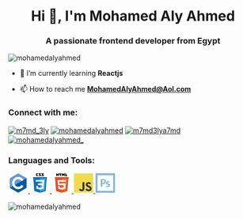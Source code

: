 <h1 align="center">Hi 👋, I'm Mohamed Aly Ahmed</h1>
<h3 align="center">A passionate frontend developer from Egypt</h3>

<p align="left"> <img src="https://komarev.com/ghpvc/?username=mohamedalyahmed&label=Profile%20views&color=0e75b6&style=flat" alt="mohamedalyahmed" /> </p>

- 🌱 I’m currently learning **Reactjs**

- 📫 How to reach me **MohamedAlyAhmed@Aol.com**

<h3 align="left">Connect with me:</h3>
<p align="left">
<a href="https://twitter.com/m7md_3ly" target="blank"><img align="center" src="https://raw.githubusercontent.com/rahuldkjain/github-profile-readme-generator/master/src/images/icons/Social/twitter.svg" alt="m7md_3ly" height="30" width="40" /></a>
<a href="https://linkedin.com/in/mohamedalyahmed" target="blank"><img align="center" src="https://raw.githubusercontent.com/rahuldkjain/github-profile-readme-generator/master/src/images/icons/Social/linked-in-alt.svg" alt="mohamedalyahmed" height="30" width="40" /></a>
<a href="https://fb.com/m7md3lya7md" target="blank"><img align="center" src="https://raw.githubusercontent.com/rahuldkjain/github-profile-readme-generator/master/src/images/icons/Social/facebook.svg" alt="m7md3lya7md" height="30" width="40" /></a>
<a href="https://instagram.com/mohamedalyahmed_" target="blank"><img align="center" src="https://raw.githubusercontent.com/rahuldkjain/github-profile-readme-generator/master/src/images/icons/Social/instagram.svg" alt="mohamedalyahmed_" height="30" width="40" /></a>
</p>

<h3 align="left">Languages and Tools:</h3>
<p align="left"> <a href="https://www.cprogramming.com/" target="_blank" rel="noreferrer"> <img src="https://raw.githubusercontent.com/devicons/devicon/master/icons/c/c-original.svg" alt="c" width="40" height="40"/> </a> <a href="https://www.w3schools.com/css/" target="_blank" rel="noreferrer"> <img src="https://raw.githubusercontent.com/devicons/devicon/master/icons/css3/css3-original-wordmark.svg" alt="css3" width="40" height="40"/> </a> <a href="https://www.w3.org/html/" target="_blank" rel="noreferrer"> <img src="https://raw.githubusercontent.com/devicons/devicon/master/icons/html5/html5-original-wordmark.svg" alt="html5" width="40" height="40"/> </a> <a href="https://developer.mozilla.org/en-US/docs/Web/JavaScript" target="_blank" rel="noreferrer"> <img src="https://raw.githubusercontent.com/devicons/devicon/master/icons/javascript/javascript-original.svg" alt="javascript" width="40" height="40"/> </a> <a href="https://www.photoshop.com/en" target="_blank" rel="noreferrer"> <img src="https://raw.githubusercontent.com/devicons/devicon/master/icons/photoshop/photoshop-line.svg" alt="photoshop" width="40" height="40"/> </a> </p>

<p><img align="center" src="https://github-readme-stats.vercel.app/api/top-langs?username=mohamedalyahmed&show_icons=true&locale=en&layout=compact" alt="mohamedalyahmed" /></p>


<!---
MohamedAlyAhmed/MohamedAlyAhmed is a ✨ special ✨ repository because its `README.md` (this file) appears on your GitHub profile.
You can click the Preview link to take a look at your changes.
--->
